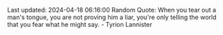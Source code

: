 Last updated: 2024-04-18 06:16:00
Random Quote: When you tear out a man's tongue, you are not proving him a liar, you're only telling the world that you fear what he might say.  -  Tyrion Lannister